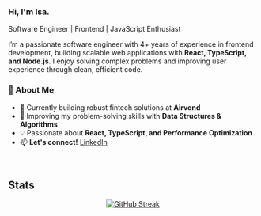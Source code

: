 ### Hi, I'm Isa.

Software Engineer | Frontend | JavaScript Enthusiast

I’m a passionate software engineer with 4+ years of experience in frontend development, building scalable web applications with **React, TypeScript, and Node.js**. I enjoy solving complex problems and improving user experience through clean, efficient code.


### 🚀 About Me
- 🔭 Currently building robust fintech solutions at **Airvend**
- 🌱 Improving my problem-solving skills with **Data Structures & Algorithms**
- 💡 Passionate about **React, TypeScript, and Performance Optimization** 
- 📫 **Let's connect!** [LinkedIn](https://www.linkedin.com/in/isa-muhammad)

<br />

## Stats

<p align="center">
  <a href="https://git.io/streak-stats">
    <img src="https://github-readme-streak-stats-eight.vercel.app/?user=Isa-Muhammad" alt="GitHub Streak" />
  </a>
</p>


<!--
[![GitHub Streak](https://github-readme-streak-stats-eight.vercel.app/?user=Isa-Muhammad)](https://git.io/streak-stats)
[![GitHub Streak](https://github-readme-streak-stats.herokuapp.com?user=Isa-Muhammad)](https://git.io/streak-stats)
**Isa-Muhammad/Isa-Muhammad** is a ✨ _special_ ✨ repository because its `README.md` (this file) appears on your GitHub profile.

Here are some ideas to get you started:

- 🔭 I’m currently working on ...
- 🌱 I’m currently learning ...
- 👯 I’m looking to collaborate on ...
- 🤔 I’m looking for help with ...
- 💬 Ask me about ...
- 📫 How to reach me: ...
- 😄 Pronouns: ...
- ⚡ Fun fact: ...
-->

